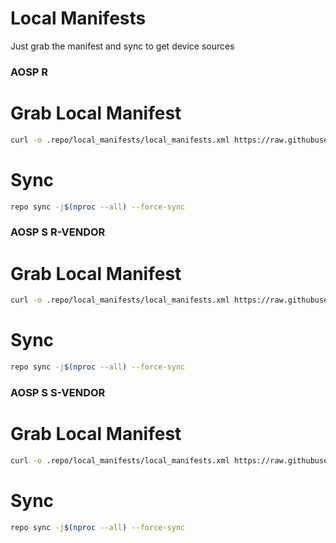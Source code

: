 # Local Manifests #
Just grab the manifest and sync to get device sources

### AOSP R ###

# Grab Local Manifest
```bash
curl -o .repo/local_manifests/local_manifests.xml https://raw.githubusercontent.com/Himemoria/local_manifests/master/eleven.xml --create-dirs
```

# Sync
```bash
repo sync -j$(nproc --all) --force-sync
```

### AOSP S R-VENDOR ###

# Grab Local Manifest
```bash
curl -o .repo/local_manifests/local_manifests.xml https://raw.githubusercontent.com/Himemoria/local_manifests/master/twelve.xml --create-dirs
```

# Sync
```bash
repo sync -j$(nproc --all) --force-sync
```

### AOSP S S-VENDOR ###

# Grab Local Manifest
```bash
curl -o .repo/local_manifests/local_manifests.xml https://raw.githubusercontent.com/Himemoria/local_manifests/master/twelve-s.xml --create-dirs
```

# Sync
```bash
repo sync -j$(nproc --all) --force-sync
```
